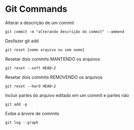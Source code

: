 # Git Commands


Alterar a descrição de um commit

```
git commit -m "alterando descrição do commit" --ammend
```

Desfazer git add

```
git reset {nome arquivo ou sem nome}
```

Resetar dois commits MANTENDO os arquivos

```
git reset --soft HEAD~2
```

Resetar dois commits REMOVENDO os arquivos

```
git reset --hard HEAD~2
```

Incluir partes do arquivo editado em um commit e partes não

```
git add -p
```

Exibe a árvore de commits

```
git log --graph
```
